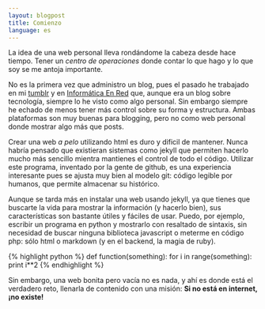 ```yaml
---
layout: blogpost
title: Comienzo
language: es
---
```


La idea de una web personal lleva rondándome la cabeza desde hace tiempo. Tener un *centro de operaciones* donde contar lo que hago y lo que soy se me antoja importante.

No es la primera vez que administro un blog, pues el pasado he trabajado en mi <a href="http://rafael1193.tumblr.com" target="_blank">tumblr</a> y en <a href="http://informaticaenred.wordpress.com" target="_blank">Informática En Red</a> que, aunque era un blog sobre tecnología, siempre lo he visto como algo personal. Sin embargo siempre he echado de menos tener más control sobre su forma y estructura. Ambas plataformas son muy buenas para blogging, pero no como web personal donde mostrar algo más que posts.

Crear una web *a pelo* utilizando html es duro y dificil de mantener. Nunca habría pensado que existieran sistemas como jekyll que permiten hacerlo mucho más sencillo mientra mantienes el control de todo el código. Utilizar este programa, inventado por la gente de github, es una experiencia interesante pues se ajusta muy bien al modelo git: código legible por humanos, que permite almacenar su histórico.

Aunque se tarda más en instalar una web usando jekyll, ya que tienes que buscarte la vida para mostrar la información (y hacerlo bien), sus características son bastante útiles y fáciles de usar. Puedo, por ejemplo, escribir un programa en python y mostrarlo con resaltado de sintaxis, sin necesidad de buscar ninguna biblioteca javascript o meterme en código php: sólo html o markdown (y en el backend, la magia de ruby).

{% highlight python %}
def function(something):
    for i in range(something):
        print i**2
{% endhighlight %}

Sin embargo, una web bonita pero vacía no es nada, y ahí es donde está el verdadero reto, llenarla de contenido con una misión: **Si no está en internet, ¡no existe!**
